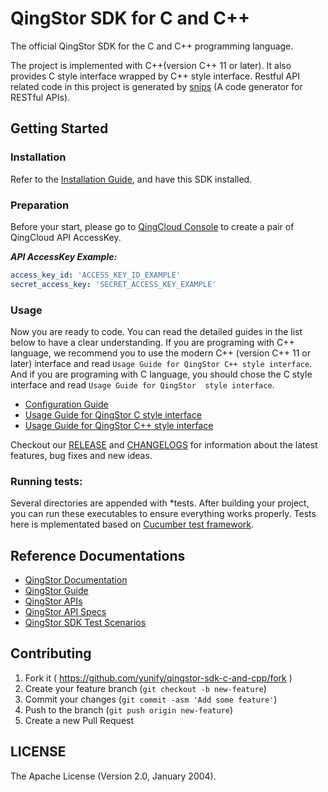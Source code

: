 # QingStor SDK for C and C++


The official QingStor SDK for the C and C++ programming language.

The project is implemented with C++(version C++ 11 or later).
It also provides C style interface wrapped by C++ style interface. 
Restful API related code in this project is generated by [snips][snips link] (A code generator for RESTful APIs).

## Getting Started

### Installation

Refer to the [Installation Guide][installation guide], and have this SDK installed.

### Preparation

Before your start, please go to [QingCloud Console][console link] to create a pair of QingCloud API AccessKey.

___API AccessKey Example:___

``` yaml
access_key_id: 'ACCESS_KEY_ID_EXAMPLE'
secret_access_key: 'SECRET_ACCESS_KEY_EXAMPLE'
```
### Usage

Now you are ready to code. You can read the detailed guides in the list below to have a clear understanding.
If you are programing with C++ language, we recommend you to use the modern C++ (version C++ 11 or later) interface and read `Usage Guide for QingStor C++ style interface`.
And if you are programing with C language, you should chose the C style interface and read `Usage Guide for QingStor  style interface`.

- [Configuration Guide][config guide]
- [Usage Guide for QingStor C style interface][c style usage]
- [Usage Guide for QingStor C++ style interface][cpp style usage]

Checkout our [RELEASE][release link] and [CHANGELOGS][change logs link] for information about the latest features, bug fixes and new ideas.

### Running tests:

Several directories are appended with *tests. After building your project, you can run these executables to ensure everything works properly.
Tests here is mplementated based on [Cucumber test framework][cucumber link].

## Reference Documentations

- [QingStor Documentation][documentation link]
- [QingStor Guide][guide link]
- [QingStor APIs][api doc link]
- [QingStor API Specs][api specs link]
- [QingStor SDK Test Scenarios][sdk test scenarios link]       

## Contributing

1. Fork it ( https://github.com/yunify/qingstor-sdk-c-and-cpp/fork )
2. Create your feature branch (`git checkout -b new-feature`)
3. Commit your changes (`git commit -asm 'Add some feature'`)
4. Push to the branch (`git push origin new-feature`)
5. Create a new Pull Request

## LICENSE

The Apache License (Version 2.0, January 2004).

[snips link]: https://github.com/yunify/snips
[installation guide]: docs/installation.md
[console link]: https://console.qingcloud.com/access_keys/
[c style usage]: docs/sdk_c_style_usage.md
[cpp style usage]: docs/sdk_cpp_style_usage.md
[config guide]: docs/configuration.md
[release link]: https://github.com/yunify/qingstor-sdk-c-and-cpp/releases
[change logs link]: https://github.com/yunify/qingstor-sdk-net/blob/master/CHANGELOGS
[documentation link]: https://docs.qingcloud.com/qingstor/index.html
[guide link]: https://docs.qingcloud.com/qingstor/index.html
[api doc link]: https://docs.qingcloud.com/qingstor/api/index.html
[api specs link]: https://github.com/yunify/qingstor-api-specs
[sdk test scenarios link]: https://github.com/yunify/qingstor-sdk-test-scenarios
[cucumber link]: https://github.com/cucumber/cucumber-cpp

